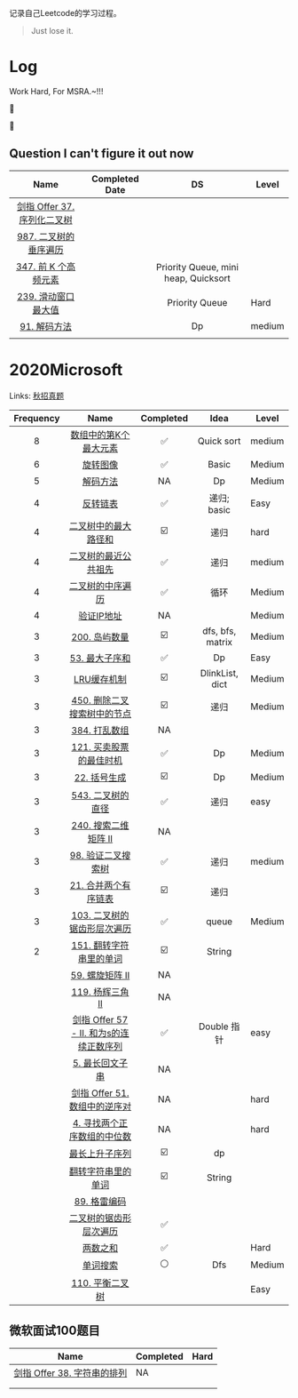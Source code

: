 记录自己Leetcode的学习过程。

> Just lose it.

# Log

Work Hard, For MSRA.~!!! 

:100:  

:1st_place_medal:

## Question I can't figure it out now

|                             Name                             | Completed Date |                  DS                  | Level  |
| :----------------------------------------------------------: | :------------: | :----------------------------------: | ------ |
| [剑指 Offer 37. 序列化二叉树](https://leetcode-cn.com/problems/xu-lie-hua-er-cha-shu-lcof/) |                |                                      |        |
| [987. 二叉树的垂序遍历](https://leetcode-cn.com/problems/vertical-order-traversal-of-a-binary-tree/) |                |                                      |        |
| [347. 前 K 个高频元素](https://leetcode-cn.com/problems/top-k-frequent-elements/) |                | Priority Queue, mini heap, Quicksort |        |
| [239. 滑动窗口最大值](https://leetcode-cn.com/problems/sliding-window-maximum/) |                |            Priority Queue            | Hard   |
| [91. 解码方法](https://leetcode-cn.com/problems/decode-ways/) |                |                  Dp                  | medium |
|                                                              |                |                                      |        |





# 2020Microsoft

Links: [秋招真题](https://leetcode-cn.top/#/home)

| Frequency |                             Name                             |        Completed        |       Idea       | Level  |
| :-------: | :----------------------------------------------------------: | :---------------------: | :--------------: | ------ |
|     8     | [数组中的第K个最大元素](https://leetcode-cn.com/problems/kth-largest-element-in-an-array) |   :white_check_mark:    |    Quick sort    | medium |
|     6     |  [旋转图像](https://leetcode-cn.com/problems/rotate-image)   |   :white_check_mark:    |      Basic       | Medium |
|     5     |   [解码方法](https://leetcode-cn.com/problems/decode-ways)   |           NA            |        Dp        | Medium |
|     4     | [反转链表](https://leetcode-cn.com/problems/reverse-linked-list) |   :white_check_mark:    |   递归; basic    | Easy   |
|     4     | [二叉树中的最大路径和](https://leetcode-cn.com/problems/binary-tree-maximum-path-sum) | :ballot_box_with_check: |       递归       | hard   |
|     4     | [二叉树的最近公共祖先](https://leetcode-cn.com/problems/lowest-common-ancestor-of-a-binary-tree) |   :white_check_mark:    |       递归       | medium |
|     4     | [二叉树的中序遍历](https://leetcode-cn.com/problems/binary-tree-inorder-traversal) |   :white_check_mark:    |       循环       | Medium |
|     4     | [验证IP地址](https://leetcode-cn.com/problems/validate-ip-address) |           NA            |                  | Medium |
|     3     | [200. 岛屿数量](https://leetcode-cn.com/problems/number-of-islands/) | :ballot_box_with_check: | dfs, bfs, matrix | Medium |
|     3     | [53. 最大子序和](https://leetcode-cn.com/problems/maximum-subarray/) |   :white_check_mark:    |        Dp        | Easy   |
|     3     |  [LRU缓存机制](https://leetcode-cn.com/problems/lru-cache)   | :ballot_box_with_check: | DlinkList, dict  | Medium |
|     3     | [450. 删除二叉搜索树中的节点](https://leetcode-cn.com/problems/delete-node-in-a-bst/) | :ballot_box_with_check: |       递归       | Medium |
|     3     | [384. 打乱数组](https://leetcode-cn.com/problems/shuffle-an-array/) |           NA            |                  |        |
|     3     | [121. 买卖股票的最佳时机](https://leetcode-cn.com/problems/best-time-to-buy-and-sell-stock/) |   :white_check_mark:    |        Dp        | Medium |
|     3     | [22. 括号生成](https://leetcode-cn.com/problems/generate-parentheses/) | :ballot_box_with_check: |        Dp        | Medium |
|     3     | [543. 二叉树的直径](https://leetcode-cn.com/problems/diameter-of-binary-tree/) |   :white_check_mark:    |       递归       | easy   |
|     3     | [240. 搜索二维矩阵 II](https://leetcode-cn.com/problems/search-a-2d-matrix-ii/) |           NA            |                  |        |
|     3     | [98. 验证二叉搜索树](https://leetcode-cn.com/problems/validate-binary-search-tree/) |   :white_check_mark:    |       递归       | medium |
|     3     | [21. 合并两个有序链表](https://leetcode-cn.com/problems/merge-two-sorted-lists/) | :ballot_box_with_check: |       递归       |        |
|     3     | [103. 二叉树的锯齿形层次遍历](https://leetcode-cn.com/problems/binary-tree-zigzag-level-order-traversal/) |   :white_check_mark:    |      queue       | Medium |
|     2     | [151. 翻转字符串里的单词](https://leetcode-cn.com/problems/reverse-words-in-a-string/) | :ballot_box_with_check: |      String      |        |
|           | [59. 螺旋矩阵 II](https://leetcode-cn.com/problems/spiral-matrix-ii/) |           NA            |                  |        |
|           | [119. 杨辉三角 II](https://leetcode-cn.com/problems/pascals-triangle-ii/) |           NA            |                  |        |
|           | [剑指 Offer 57 - II. 和为s的连续正数序列](https://leetcode-cn.com/problems/he-wei-sde-lian-xu-zheng-shu-xu-lie-lcof/) |   :white_check_mark:    |   Double 指针    | easy   |
|           | [5. 最长回文子串](https://leetcode-cn.com/problems/longest-palindromic-substring/) |           NA            |                  |        |
|           | [剑指 Offer 51. 数组中的逆序对](https://leetcode-cn.com/problems/shu-zu-zhong-de-ni-xu-dui-lcof/) |           NA            |                  | hard   |
|           | [4. 寻找两个正序数组的中位数](https://leetcode-cn.com/problems/median-of-two-sorted-arrays/) |           NA            |                  | hard   |
|           | [最长上升子序列](https://leetcode-cn.com/problems/longest-increasing-subsequence) | :ballot_box_with_check: |        dp        |        |
|           | [翻转字符串里的单词](https://leetcode-cn.com/problems/reverse-words-in-a-string) | :ballot_box_with_check: |      String      |        |
|           | [89. 格雷编码](https://leetcode-cn.com/problems/gray-code/)  |                         |                  |        |
|           | [二叉树的锯齿形层次遍历](https://leetcode-cn.com/problems/binary-tree-zigzag-level-order-traversal) |   :white_check_mark:    |                  |        |
|           |     [两数之和](https://leetcode-cn.com/problems/two-sum)     |   :white_check_mark:    |                  | Hard   |
|           |   [单词搜索](https://leetcode-cn.com/problems/word-search)   |     :white_circle:      |       Dfs        | Medium |
|           | [110. 平衡二叉树](https://leetcode-cn.com/problems/balanced-binary-tree/) |                         |                  | Easy   |

## 微软面试100题目

| Name                                                         | Completed | Hard |
| ------------------------------------------------------------ | --------- | ---- |
| [剑指 Offer 38. 字符串的排列](https://leetcode-cn.com/problems/zi-fu-chuan-de-pai-lie-lcof/) | NA        |      |
|                                                              |           |      |
|                                                              |           |      |

